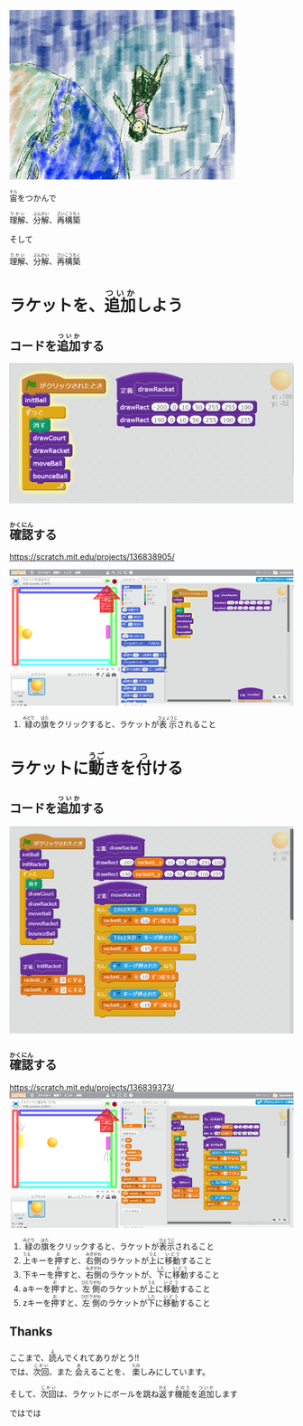 ![](magic.png)

<ruby>宙<rt>そら</rt></ruby>をつかんで

<ruby>理解<rt>りかい</rt></ruby>、<ruby>分解<rt>ぶんかい</rt></ruby>、<ruby>再構築<rt>さいこうちく</rt></ruby>

そして

<ruby>理解<rt>りかい</rt></ruby>、<ruby>分解<rt>ぶんかい</rt></ruby>、<ruby>再構築<rt>さいこうちく</rt></ruby>



# ラケットを、<ruby>追加<rt>ついか</rt></ruby>しよう

## コードを<ruby>追加<rt>ついか</rt></ruby>する
![](v001.png)


## <ruby>確認<rt>かくにん</rt></ruby>する
https://scratch.mit.edu/projects/136838905/

![](v002.png)

1. <ruby>緑<rt>みどり</rt></ruby>の<ruby>旗<rt>はた</rt></ruby>をクリックすると、ラケットが<ruby>表示<rt>ひょょうじ</rt></ruby>されること


# ラケットに<ruby>動<rt>うご</rt></ruby>きを<ruby>付<rt>つ</rt></ruby>ける

## コードを<ruby>追加<rt>ついか</rt></ruby>する
![](v003.png)

## <ruby>確認<rt>かくにん</rt></ruby>する
https://scratch.mit.edu/projects/136839373/
![](v004.png)

1. <ruby>緑<rt>みどり</rt></ruby>の<ruby>旗<rt>はた</rt></ruby>をクリックすると、ラケットが<ruby>表示<rt>ひょうじ</rt></ruby>されること
2. <ruby>上<rt>うえ</rt></ruby>キーを<ruby>押<rt>お</rt></ruby>すと、<ruby>右側<rt>みぎがわ</rt></ruby>のラケットが<ruby>上<rt>うえ</rt></ruby>に<ruby>移動<rt>いどう</rt></ruby>すること
3. 下キーを<ruby>押<rt>お</rt></ruby>すと、<ruby>右側<rt>みぎがわ</rt></ruby>のラケットが、<ruby>下<rt>した</rt></ruby>に<ruby>移動<rt>いどう</rt></ruby>すること
4. aキーを<ruby>押<rt>お</rt></ruby>すと、<ruby>左側<rt>ひだりがわ</rt></ruby>のラケットが<ruby>上<rt>うえ</rt></ruby>に<ruby>移動<rt>いどう</rt></ruby>すること
5. zキーを<ruby>押<rt>お</rt></ruby>すと、<ruby>左側<rt>ひだりがわ</rt></ruby>のラケットが<ruby>下<rt>した</rt></ruby>に<ruby>移動<rt>いどう</rt></ruby>すること




## Thanks
<div>
ここまで、<ruby>読<rt>よ</rt></ruby>んでくれてありがとう!!
</div>

<div>
では、<ruby>次回<rt>じかい</rt><ruby>、また
<ruby>会<rt>あ</rt></ruby>えることを、
<ruby>楽<rt>たの</rt></ruby>しみにしています。
</div>

そして、<ruby>次回<rt>じかい</rt></ruby>は、ラケットにボールを<ruby>跳<rt></rt></ruby>ね<ruby>返<rt>かえ</rt></ruby>す<ruby>機能<rt>きのう</rt></ruby>を<ruby>追加<rt>ついか</rt></ruby>します

<div>
ではでは
</div>
